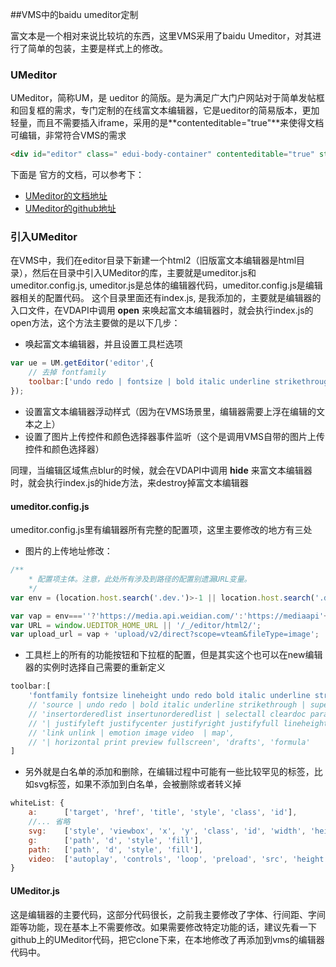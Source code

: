 ##VMS中的baidu umeditor定制

富文本是一个相对来说比较坑的东西，这里VMS采用了baidu Umeditor，对其进行了简单的包装，主要是样式上的修改。

### UMeditor

UMeditor，简称UM，是 ueditor 的简版。是为满足广大门户网站对于简单发帖框和回复框的需求，专门定制的在线富文本编辑器，它是ueditor的简易版本，更加轻量，而且不需要插入iframe，采用的是**contenteditable="true"**来使得文档可编辑，非常符合VMS的需求
````html
<div id="editor" class=" edui-body-container" contenteditable="true" style="width: auto; min-height: 1px; z-index: 999; height: auto;"><p>我是一段正文 常规字体/28px(后台编辑14px)/字色:#333333 内容我是一段正文内容我是一段正文内容我是一段正文内容我<span style="font-size: 0.96rem;">是一段正文内容我是一段正文内容我是一段正文内容我是一段正文内容我是一段正文内容我是一段正文内容我是一段正</span>文内容我是一段正文内容我是一段正文内容我是一段正文内容我是一段正文内容我是一段正文内容我是一段正文内容我是一段正文内容</p></div>
````

下面是 官方的文档，可以参考下：
- [UMeditor的文档地址](http://fex.baidu.com/ueditor/)
- [UMeditor的github地址](https://github.com/fex-team/umeditor)


### 引入UMeditor

在VMS中，我们在editor目录下新建一个html2（旧版富文本编辑器是html目录），然后在目录中引入UMeditor的库，主要就是umeditor.js和umeditor.config.js, umeditor.js是总体的编辑器代码，umeditor.config.js是编辑器相关的配置代码。
这个目录里面还有index.js, 是我添加的，主要就是编辑器的入口文件，在VDAPI中调用 **open** 来唤起富文本编辑器时，就会执行index.js的open方法，这个方法主要做的是以下几步：
- 唤起富文本编辑器，并且设置工具栏选项
````js
var ue = UM.getEditor('editor',{
    // 去掉 fontfamily
    toolbar:['undo redo | fontsize | bold italic underline strikethrough | forecolor backcolor | removeformat | lineheight letterspacing justifyleft justifycenter justifyright justifyjustify justifyfull  | link simpleUpload | emotion | horizontal'],
});
````
- 设置富文本编辑器浮动样式（因为在VMS场景里，编辑器需要上浮在编辑的文本之上）
- 设置了图片上传控件和颜色选择器事件监听（这个是调用VMS自带的图片上传控件和颜色选择器）

同理，当编辑区域焦点blur的时候，就会在VDAPI中调用 **hide** 来富文本编辑器时，就会执行index.js的hide方法，来destroy掉富文本编辑器

#### umeditor.config.js

umeditor.config.js里有编辑器所有完整的配置项，这里主要修改的地方有三处

- 图片的上传地址修改：
````js
/**
    * 配置项主体。注意，此处所有涉及到路径的配置别遗漏URL变量。
    */
var env = (location.host.search('.dev.')>-1 || location.host.search('.daily.') > -1) ? '.daily' : location.host.search('.pre.') > -1 ? '.pre' : '';

var vap = env===''?'https://media.api.weidian.com/':'https://mediaapi'+env+'.weidian.com/';
var URL = window.UEDITOR_HOME_URL || '/_/editor/html2/';
var upload_url = vap + 'upload/v2/direct?scope=vteam&fileType=image';
````

- 工具栏上的所有的功能按钮和下拉框的配置，但是其实这个也可以在new编辑器的实例时选择自己需要的重新定义
````js
toolbar:[
    'fontfamily fontsize lineheight undo redo bold italic underline strikethrough forecolor backcolor removeformat justifyleft justifycenter justifyright justifyjustify justifyfull lineheight letterspacing link emotion horizontal'
    // 'source | undo redo | bold italic underline strikethrough | superscript subscript | forecolor backcolor | removeformat |',
    // 'insertorderedlist insertunorderedlist | selectall cleardoc paragraph | fontfamily fontsize' ,
    // '| justifyleft justifycenter justifyright justifyfull lineheight |',
    // 'link unlink | emotion image video  | map',
    // '| horizontal print preview fullscreen', 'drafts', 'formula'
]
````

- 另外就是白名单的添加和删除，在编辑过程中可能有一些比较罕见的标签，比如svg标签，如果不添加到白名单，会被删除或者转义掉
````js
whiteList: {
    a:      ['target', 'href', 'title', 'style', 'class', 'id'],
    //... 省略
    svg:    ['style', 'viewbox', 'x', 'y', 'class', 'id', 'width', 'height', 'xmlns'],
    g:      ['path', 'd', 'style', 'fill'],
    path:   ['path', 'd', 'style', 'fill'],
    video:  ['autoplay', 'controls', 'loop', 'preload', 'src', 'height', 'width', 'style', 'class', 'id']
}
````

#### UMeditor.js

这是编辑器的主要代码，这部分代码很长，之前我主要修改了字体、行间距、字间距等功能，现在基本上不需要修改。如果需要修改特定功能的话，建议先看一下github上的UMeditor代码，把它clone下来，在本地修改了再添加到vms的编辑器代码中。